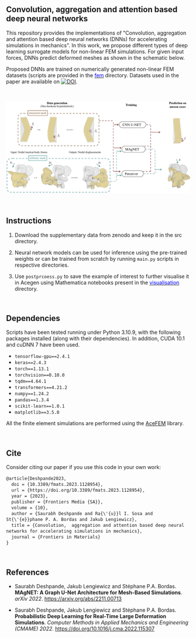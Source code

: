 ## Convolution, aggregation and attention based deep neural networks  

This repository provides the implementations of "Convolution, aggregation and attention based deep neural networks (DNNs) for accelerating simulations in mechanics". In this work, we propose different types of deep learning surrogate models for non-linear FEM simulations. For given input forces, DNNs predict deformed meshes as shown in the schematic below.

Proposed DNNs are trained on numerically generated non-linear FEM datasets (scripts are provided in the [<span style="color:blue">fem</span>](src/fem) directory. Datasets used in the paper are available on [![DOI](https://zenodo.org/badge/DOI/10.5281/zenodo.7585319.svg)](https://doi.org/10.5281/zenodo.7585319).

<br />

![schematic](schematic.jpg)

<br />

## Instructions

1. Download the supplementary data from zenodo and keep it in the src directory.

2. Neural network models can be used for inference using the pre-trained weights or can be trained from scratch by running `main.py` scripts in respective directories.

3. Use `postprcoess.py` to save the example of interest to further visualise it in Acegen using Mathematica notebooks present in the [<span style="color:blue">visualisation</span>](src/postprocess/visualisation) directory.

<br />

## Dependencies

Scripts have been tested running under Python 3.10.9, with the following packages installed (along with their dependencies). In addition, CUDA 10.1 and cuDNN 7 have been used.


- `tensorflow-gpu==2.4.1`
- `keras==2.4.3`
- `torch==1.13.1`
- `torchvision==0.10.0`
- `tqdm==4.64.1`
- `transformers==4.21.2`
- `numpy==1.24.2`
- `pandas==1.3.4`
- `scikit-learn==1.0.1`
- `matplotlib==3.5.0`

All the finite element simulations are performed using the [AceFEM](http://symech.fgg.uni-lj.si/Download.htm) library.

<br />

## Cite

Consider citing our paper if you use this code in your own work:

```
@article{Deshpande2023,
  doi = {10.3389/fmats.2023.1128954},
  url = {https://doi.org/10.3389/fmats.2023.1128954},
  year = {2023},
  publisher = {Frontiers Media {SA}},
  volume = {10},
  author = {Saurabh Deshpande and Ra{\'{u}}l I. Sosa and St{\'{e}}phane P. A. Bordas and Jakub Lengiewicz},
  title = {Convolution,  aggregation and attention based deep neural networks for accelerating simulations in mechanics},
  journal = {Frontiers in Materials}
}
```

<br />

## References

- Saurabh Deshpande, Jakub Lengiewicz and Stéphane P.A. Bordas. **MAgNET: A Graph U-Net Architecture for Mesh-Based Simulations**. *arXiv 2022*. https://arxiv.org/abs/2211.00713

- Saurabh Deshpande, Jakub Lengiewicz and Stéphane P.A. Bordas. **Probabilistic Deep Learning for Real-Time Large Deformation Simulations**. *Computer Methods in Applied Mechanics and Engineering (CMAME) 2022*. https://doi.org/10.1016/j.cma.2022.115307
